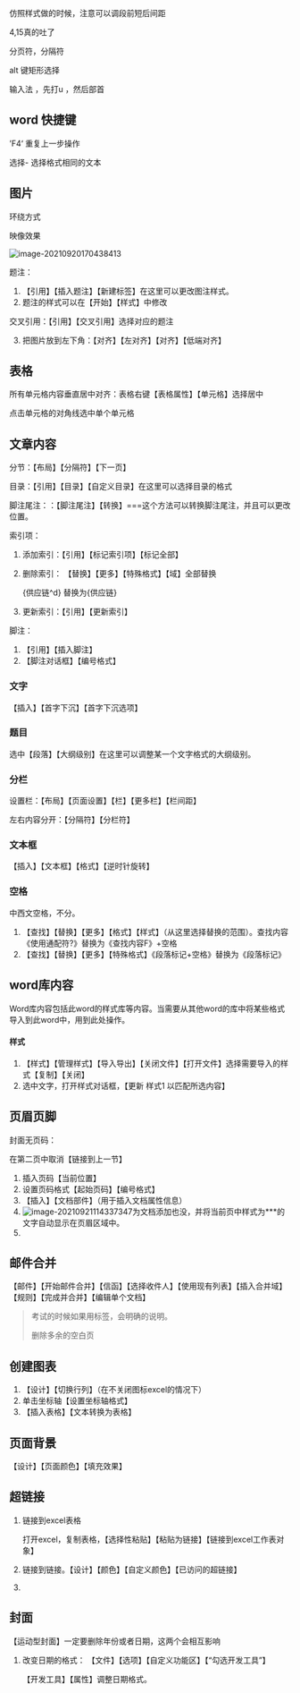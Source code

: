 
仿照样式做的时候，注意可以调段前短后间距

4,15真的吐了

分页符，分隔符

alt 键矩形选择

输入法 ，先打u ，然后部首

## word 快捷键

’F4‘ 重复上一步操作

选择- 选择格式相同的文本

## 图片

环绕方式

映像效果

![image-20210920170438413](C:\Users\mqc\AppData\Roaming\Typora\typora-user-images\image-20210920170438413.png)

题注：

1. 【引用】【插入题注】【新建标签】在这里可以更改图注样式。
2. 题注的样式可以在【开始】【样式】中修改

交叉引用：【引用】【交叉引用】选择对应的题注

3. 把图片放到左下角：【对齐】【左对齐】【对齐】【低端对齐】



## 表格

所有单元格内容垂直居中对齐：表格右键【表格属性】【单元格】选择居中

点击单元格的对角线选中单个单元格

## 文章内容

分节：【布局】【分隔符】【下一页】

目录：【引用】【目录】【自定义目录】在这里可以选择目录的格式

脚注尾注：：【脚注尾注】【转换】===这个方法可以转换脚注尾注，并且可以更改位置。

索引项：

1. 添加索引：【引用】【标记索引项】【标记全部】

2. 删除索引： 【替换】【更多】【特殊格式】【域】全部替换

   {供应链^d} 替换为{供应链}

3. 更新索引：【引用】【更新索引】



脚注：

1. 【引用】【插入脚注】
2. 【脚注对话框】【编号格式】



### 文字

【插入】【首字下沉】【首字下沉选项】

### 题目

选中【段落】【大纲级别】在这里可以调整某一个文字格式的大纲级别。

### 分栏

设置栏：【布局】【页面设置】【栏】【更多栏】【栏间距】

左右内容分开：【分隔符】【分栏符】

### 文本框

【插入】【文本框】【格式】【逆时针旋转】

### 空格

中西文空格，不分。

1. 【查找】【替换】【更多】【格式】【样式】（从这里选择替换的范围）。查找内容《使用通配符?》替换为《查找内容F》+空格
2. 【查找】【替换】【更多】【特殊格式】《段落标记+空格》替换为《段落标记》



## word库内容

Word库内容包括此word的样式库等内容。当需要从其他word的库中将某些格式导入到此word中，用到此处操作。

#### 样式

1. 【样式】【管理样式】【导入导出】【关闭文件】【打开文件】选择需要导入的样式【复制】【关闭】
2. 选中文字，打开样式对话框，【更新 样式1 以匹配所选内容】

## 页眉页脚

封面无页码：

在第二页中取消【链接到上一节】

1. 插入页码【当前位置】
2. 设置页码格式【起始页码】【编号格式】
3. 【插入】【文档部件】（用于插入文档属性信息）
4. ![image-20210921114337347](C:\Users\mqc\AppData\Roaming\Typora\typora-user-images\image-20210921114337347.png)为文档添加也没，并将当前页中样式为***的文字自动显示在页眉区域中。
5. 


## 邮件合并



【邮件】【开始邮件合并】【信函】【选择收件人】【使用现有列表】【插入合并域】【规则】【完成并合并】【编辑单个文档】

> 考试的时候如果用标签，会明确的说明。
>
> 删除多余的空白页

## 创建图表

1. 【设计】【切换行列】（在不关闭图标excel的情况下）
2. 单击坐标轴【设置坐标轴格式】
3. 【插入表格】【文本转换为表格】



## 页面背景

【设计】【页面颜色】【填充效果】

## 超链接

1. 链接到excel表格

   打开excel，复制表格，【选择性粘贴】【粘贴为链接】【链接到excel工作表对象】

2. 链接到链接。【设计】【颜色】【自定义颜色】【已访问的超链接】

3. 

   

## 封面

【运动型封面】一定要删除年份或者日期，这两个会相互影响

1. 改变日期的格式：
   【文件】【选项】【自定义功能区】【“勾选开发工具”】

   【开发工具】【属性】调整日期格式。


